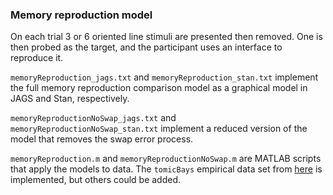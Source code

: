### Memory reproduction model

On each trial 3 or 6 oriented line stimuli are presented then removed. One is then probed as the target, and the participant uses an interface to reproduce it.

`memoryReproduction_jags.txt` and `memoryReproduction_stan.txt` implement the full memory reproduction comparison model as a graphical model in JAGS and Stan, respectively.

`memoryReproductionNoSwap_jags.txt` and `memoryReproductionNoSwap_stan.txt` implement  a reduced version of the model that removes the swap error process.

`memoryReproduction.m` and `memoryReproductionNoSwap.m` are MATLAB scripts that apply the models to data. The `tomicBays` empirical data set from [here](https://psycnet.apa.org/record/2023-21056-001) is implemented, but others could be added.
